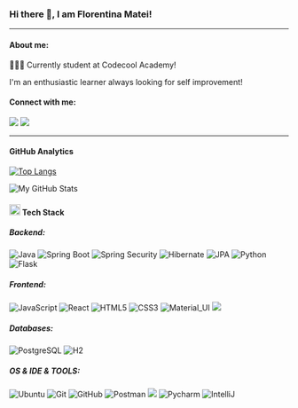 ### Hi there 👋, I am Florentina Matei!

---

#### About me:
👨🏻&zwj;💻  Currently student at Codecool Academy!

I'm an enthusiastic learner always looking for self improvement!




#### Connect with me:

<a href="https://www.linkedin.com/in/florentina-matei-85381417a/"><img src="https://img.shields.io/badge/-LinkedIn-blue?style=flat&amp;logo=Linkedin&amp;logoColor=white&amp;link=https://www.linkedin.com/in/florentina-matei-85381417a/"/></a> <a href="mailto:matei.g.florentina@gmail.com"><img src="https://img.shields.io/badge/Gmail-red?style=flat&amp;logo=Gmail&amp;logoColor=white&amp;link=mailto:matei.g.florentina@gmail.com"/></a>

---

#### GitHub Analytics

[![Top Langs](https://github-readme-stats.vercel.app/api/top-langs/?username=floaredemai&layout=compact&show_icons=true&theme=dark)](https://github.com/floaredemai/github-readme-stats)

![My GitHub Stats](https://github-readme-stats.vercel.app/api?username=floaredemai&show_icons=true&theme=dark)



#### <img class="emoji" alt="hammer_and_wrench" height="20" width="20" src="https://github.githubassets.com/images/icons/emoji/unicode/1f6e0.png"/> Tech Stack

##### Backend:
<img src="https://camo.githubusercontent.com/2c1157680d64541286726cb83de43ac69e1ab55d0226964a13e52134323e0512/68747470733a2f2f696d672e736869656c64732e696f2f62616467652f2d4a6176612d3035313232413f7374796c653d666c6174266c6f676f3d6a617661266c6f676f436f6c6f723d464641353138" alt="Java" data-canonical-src="https://img.shields.io/badge/-Java-05122A?style=flat&amp;logo=java&amp;logoColor=FFA518" style="max-width: 100%;"> <img src="https://camo.githubusercontent.com/860eac24236184b0b8b8be2d312d684920e70b838ffdd5847473413e212008b4/68747470733a2f2f696d672e736869656c64732e696f2f62616467652f2d537072696e67426f6f742d3035313232413f7374796c653d666c6174266c6f676f3d737072696e67" alt="Spring Boot" data-canonical-src="https://img.shields.io/badge/-SpringBoot-05122A?style=flat&amp;logo=spring" style="max-width: 100%;"> <img src="https://camo.githubusercontent.com/d0ec6e6de60975dbef86eb76c607c3e843040b6320ab7acd8d449af735327dd2/68747470733a2f2f696d672e736869656c64732e696f2f62616467652f2d537072696e6753656375726974792d3035313232413f7374796c653d666c6174266c6f676f3d737072696e67" alt="Spring Security" data-canonical-src="https://img.shields.io/badge/-SpringSecurity-05122A?style=flat&amp;logo=spring" style="max-width: 100%;"> <img src="https://camo.githubusercontent.com/ef2d39682ccecec8f7ba7fe9eedb3bddf7fe6a98bc0aa019f2e127f983daa694/68747470733a2f2f696d672e736869656c64732e696f2f62616467652f4f524d2d48696265726e6174652d3035313232413f7374796c653d666c6174266c6f676f" alt="Hibernate" data-canonical-src="https://img.shields.io/badge/ORM-Hibernate-05122A?style=flat&amp;logo" style="max-width: 100%;"> <img src="https://camo.githubusercontent.com/654f6c1fd2e5f704c821c45eaf58356da4136585eff7282a667644361ffc49b7/68747470733a2f2f696d672e736869656c64732e696f2f62616467652f4f524d2d4a50412d3035313232413f7374796c653d666c6174266c6f676f" alt="JPA" data-canonical-src="https://img.shields.io/badge/ORM-JPA-05122A?style=flat&amp;logo" style="max-width: 100%;"> <img src="https://camo.githubusercontent.com/d700f890e4ca8d42d9fe87fd54094705fa257f2daa1b7e115d6f1beb62290d7b/68747470733a2f2f696d672e736869656c64732e696f2f62616467652f2d507974686f6e2d3035313232413f7374796c653d666c6174266c6f676f3d707974686f6e266c6f676f436f6c6f723d626c7565" alt="Python" data-canonical-src="https://img.shields.io/badge/-Python-05122A?style=flat&amp;logo=python&amp;logoColor=blue" style="max-width: 100%;"> <img src="https://camo.githubusercontent.com/71b418f6129d084a39434f6130838c8dbe2091bd0374847828392e98158e2834/68747470733a2f2f696d672e736869656c64732e696f2f62616467652f2d466c61736b2d3035313232413f7374796c653d666c6174266c6f676f3d666c61736b" alt="Flask" data-canonical-src="https://img.shields.io/badge/-Flask-05122A?style=flat&amp;logo=flask" style="max-width: 100%;">

##### Frontend:

<img src="https://camo.githubusercontent.com/d0c771a97e130353f0c8e9badd8f4e9333a2679fb8ab091a5f70ced84f36f58a/68747470733a2f2f696d672e736869656c64732e696f2f62616467652f2d4a6176615363726970742d626c61636b3f7374796c653d666c6174266c6f676f3d6a617661736372697074" alt="JavaScript" data-canonical-src="https://img.shields.io/badge/-JavaScript-black?style=flat&amp;logo=javascript" style="max-width: 100%;"> <img src="https://camo.githubusercontent.com/4de13f63f9737ce6c7a7c6805e71b4e87ac741df4b5fa388d1ed4d2bab4867d1/68747470733a2f2f696d672e736869656c64732e696f2f62616467652f2d52656163742d626c61636b3f7374796c653d666c6174266c6f676f3d7265616374" alt="React" data-canonical-src="https://img.shields.io/badge/-React-black?style=flat&amp;logo=react" style="max-width: 100%;"> <img src="https://camo.githubusercontent.com/36e5e2c489a9692b0172a84962f265482a87b20bc2f84c84c19f8f589810d345/68747470733a2f2f696d672e736869656c64732e696f2f62616467652f2d48544d4c352d626c61636b3f7374796c653d666c6174266c6f676f3d68746d6c35266c6f676f436f6c6f723d7768697465" alt="HTML5" data-canonical-src="https://img.shields.io/badge/-HTML5-black?style=flat&amp;logo=html5&amp;logoColor=white" style="max-width: 100%;"> <img src="https://camo.githubusercontent.com/18d34e0ef3ce27cfca611216e4d77b94583b800d81df913b9e69b7cbd97c5c10/68747470733a2f2f696d672e736869656c64732e696f2f62616467652f2d4353532d626c61636b3f7374796c653d666c6174266c6f676f3d63737333" alt="CSS3" data-canonical-src="https://img.shields.io/badge/-CSS-black?style=flat&amp;logo=css3" style="max-width: 100%;"> <img src="https://camo.githubusercontent.com/1f26936510192f716cf8d7fe11125ce43cae72e321d3beb6d01dbe30ebe3aead/68747470733a2f2f696d672e736869656c64732e696f2f62616467652f2d4d6174657269616c5f55492d626c61636b3f7374796c653d666c6174266c6f676f3d6d6174657269616c2d7569" alt="Material_UI" data-canonical-src="https://img.shields.io/badge/-Material_UI-black?style=flat&amp;logo=material-ui" style="max-width: 100%;"> <img src="https://img.shields.io/badge/Ant%20Design-black?style=flat&amp;logo=antdesign&logoColor=white"/>

##### Databases:

<img src="https://camo.githubusercontent.com/deccb69ba790a9780d9685de4ecf3dfc04886770083089c5c413e24b97d0acb5/68747470733a2f2f696d672e736869656c64732e696f2f62616467652f2d506f737467726553514c2d3035313232413f7374796c653d666c6174266c6f676f3d706f737467726573716c" alt="PostgreSQL" data-canonical-src="https://img.shields.io/badge/-PostgreSQL-05122A?style=flat&amp;logo=postgresql" style="max-width: 100%;"> <img src="https://camo.githubusercontent.com/42ca1e9d9aa0bba3b7699a4305bfa74f514dd33c10505e275ae65058f6f6859d/68747470733a2f2f696d672e736869656c64732e696f2f62616467652f44617461626173652d48322d3035313232413f7374796c653d666c6174266c6f676f" alt="H2" data-canonical-src="https://img.shields.io/badge/Database-H2-05122A?style=flat&amp;logo" style="max-width: 100%;">

##### OS & IDE & TOOLS:
<img src="https://camo.githubusercontent.com/9c4bc049e33f41f122342a1714ccf872c34098a9f2c593c33c2322cf0129fa04/68747470733a2f2f696d672e736869656c64732e696f2f62616467652f2d5562756e74752d626c61636b3f7374796c653d666c61742d737175617265266c6f676f3d7562756e7475" alt="Ubuntu" data-canonical-src="https://img.shields.io/badge/-Ubuntu-black?style=flat-square&amp;logo=ubuntu" style="max-width: 100%;"> <img src="https://camo.githubusercontent.com/edd3031a0956c904634f9a394267a6ba61e9a0bb95c9512a1fbc0725b4014d03/68747470733a2f2f696d672e736869656c64732e696f2f62616467652f2d4769742d626c61636b3f7374796c653d666c61742d737175617265266c6f676f3d676974" alt="Git" data-canonical-src="https://img.shields.io/badge/-Git-black?style=flat-square&amp;logo=git" style="max-width: 100%;"> <img src="https://camo.githubusercontent.com/61247789f679ccc56aaeb938a1ad0f136d25423df6940e468ab10816c1b23cc4/68747470733a2f2f696d672e736869656c64732e696f2f62616467652f2d4769744875622d626c61636b3f7374796c653d666c61742d737175617265266c6f676f3d676974687562" alt="GitHub" data-canonical-src="https://img.shields.io/badge/-GitHub-black?style=flat-square&amp;logo=github" style="max-width: 100%;"> <img src="https://camo.githubusercontent.com/9897af8698b13a439ea1be3e3baedb994d3344a03b1ea30f85f0fa5456cddb7f/68747470733a2f2f696d672e736869656c64732e696f2f62616467652f2d506f73746d616e2d626c61636b3f7374796c653d666c61742d737175617265266c6f676f3d706f73746d616e" alt="Postman" data-canonical-src="https://img.shields.io/badge/-Postman-black?style=flat-square&amp;logo=postman" style="max-width: 100%;"> <img src="https://img.shields.io/badge/Visual_Studio_Code-black?style=flat-square&amp;&logo=visual%20studio%20code&logoColor=white"/> <img src="https://camo.githubusercontent.com/aeb356e8ee4165c43ed5e1705d51f474405495b4bbb9c3459619886756043cfe/68747470733a2f2f696d672e736869656c64732e696f2f62616467652f2d5079436861726d2d626c61636b3f7374796c653d666c61742d737175617265266c6f676f3d7079636861726d" alt="Pycharm" data-canonical-src="https://img.shields.io/badge/-PyCharm-black?style=flat-square&amp;logo=pycharm" style="max-width: 100%;"> <img src="https://camo.githubusercontent.com/9328c96e45be4f3cac4be839424566b5869fc292ae50407dd7f0b056ec3e7add/68747470733a2f2f696d672e736869656c64732e696f2f62616467652f4944452d496e74656c6c694a494445412d626c61636b3f7374796c653d666c61742d737175617265266c6f676f3d696e74656c6c696a" alt="IntelliJ" data-canonical-src="https://img.shields.io/badge/IDE-IntelliJIDEA-black?style=flat-square&amp;logo=intellij" style="max-width: 100%;">







